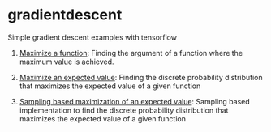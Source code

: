 # gradientdescent
Simple gradient descent examples with tensorflow

1. [Maximize a function](https://github.com/sgttwld/gradientdescent/blob/master/1_tf_GD.py): Finding the argument of a function where the maximum value is achieved. 

2. [Maximize an expected value](https://github.com/sgttwld/gradientdescent/blob/master/2_tf_GD_prob.py): Finding the discrete probability distribution that maximizes the expected value of a given function

3. [Sampling based maximization of an expected value](https://github.com/sgttwld/gradientdescent/blob/master/3_tf_GD_sample.py): Sampling based implementation to find the discrete probability distribution that maximizes the expected value of a given function

